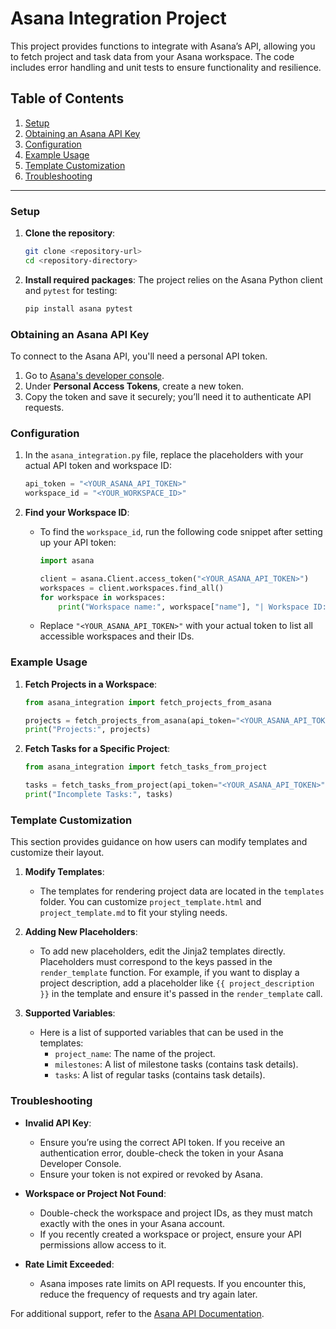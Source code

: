# Asana Integration Project

This project provides functions to integrate with Asana’s API, allowing you to fetch project and task data from your Asana workspace. The code includes error handling and unit tests to ensure functionality and resilience.

## Table of Contents
1. [Setup](#setup)
2. [Obtaining an Asana API Key](#obtaining-an-asana-api-key)
3. [Configuration](#configuration)
4. [Example Usage](#example-usage)
5. [Template Customization](#template-customization)
6. [Troubleshooting](#troubleshooting)

---

### Setup

1. **Clone the repository**:
   ```bash
   git clone <repository-url>
   cd <repository-directory>
   ```

2. **Install required packages**:
   The project relies on the Asana Python client and `pytest` for testing:
   ```bash
   pip install asana pytest
   ```

### Obtaining an Asana API Key

To connect to the Asana API, you'll need a personal API token.

1. Go to [Asana's developer console](https://app.asana.com/0/developer-console).
2. Under **Personal Access Tokens**, create a new token.
3. Copy the token and save it securely; you’ll need it to authenticate API requests.

### Configuration

1. In the `asana_integration.py` file, replace the placeholders with your actual API token and workspace ID:
   ```python
   api_token = "<YOUR_ASANA_API_TOKEN>"
   workspace_id = "<YOUR_WORKSPACE_ID>"
   ```

2. **Find your Workspace ID**:
   - To find the `workspace_id`, run the following code snippet after setting up your API token:
     ```python
     import asana

     client = asana.Client.access_token("<YOUR_ASANA_API_TOKEN>")
     workspaces = client.workspaces.find_all()
     for workspace in workspaces:
         print("Workspace name:", workspace["name"], "| Workspace ID:", workspace["gid"])
     ```
   - Replace `"<YOUR_ASANA_API_TOKEN>"` with your actual token to list all accessible workspaces and their IDs.

### Example Usage

1. **Fetch Projects in a Workspace**:
   ```python
   from asana_integration import fetch_projects_from_asana

   projects = fetch_projects_from_asana(api_token="<YOUR_ASANA_API_TOKEN>", workspace_id="<YOUR_WORKSPACE_ID>")
   print("Projects:", projects)
   ```

2. **Fetch Tasks for a Specific Project**:
   ```python
   from asana_integration import fetch_tasks_from_project

   tasks = fetch_tasks_from_project(api_token="<YOUR_ASANA_API_TOKEN>", project_id="<PROJECT_ID>", status_filter="incomplete")
   print("Incomplete Tasks:", tasks)
   ```

### Template Customization

This section provides guidance on how users can modify templates and customize their layout.

1. **Modify Templates**:
   - The templates for rendering project data are located in the `templates` folder. You can customize `project_template.html` and `project_template.md` to fit your styling needs.

2. **Adding New Placeholders**:
   - To add new placeholders, edit the Jinja2 templates directly. Placeholders must correspond to the keys passed in the `render_template` function. For example, if you want to display a project description, add a placeholder like `{{ project_description }}` in the template and ensure it's passed in the `render_template` call.

3. **Supported Variables**:
   - Here is a list of supported variables that can be used in the templates:
     - `project_name`: The name of the project.
     - `milestones`: A list of milestone tasks (contains task details).
     - `tasks`: A list of regular tasks (contains task details).

### Troubleshooting

- **Invalid API Key**:
  - Ensure you’re using the correct API token. If you receive an authentication error, double-check the token in your Asana Developer Console.
  - Ensure your token is not expired or revoked by Asana.

- **Workspace or Project Not Found**:
  - Double-check the workspace and project IDs, as they must match exactly with the ones in your Asana account.
  - If you recently created a workspace or project, ensure your API permissions allow access to it.

- **Rate Limit Exceeded**:
  - Asana imposes rate limits on API requests. If you encounter this, reduce the frequency of requests and try again later.

For additional support, refer to the [Asana API Documentation](https://developers.asana.com/docs/).
